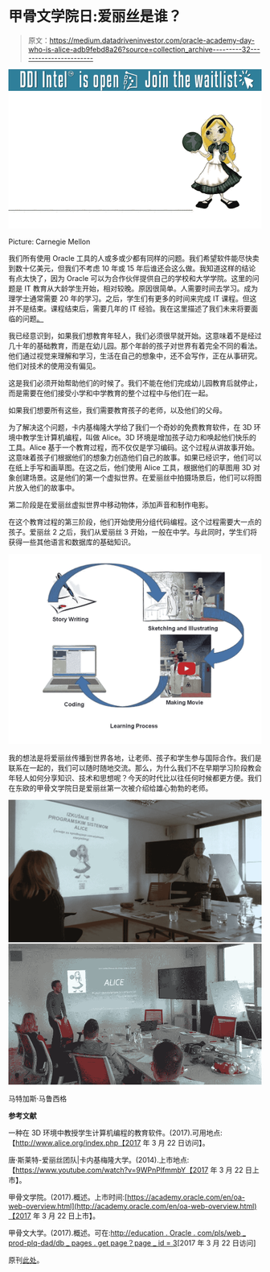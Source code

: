 # 甲骨文学院日:爱丽丝是谁？

> 原文：<https://medium.datadriveninvestor.com/oracle-academy-day-who-is-alice-adb9febd8a26?source=collection_archive---------32----------------------->

[![](img/28c6cc3aff9c2848e20d829253f589b7.png)](http://www.track.datadriveninvestor.com/DDIBeta11-22)![](img/e552453d5bc319209958ef866e1f387a.png)

Picture: Carnegie Mellon

我们所有使用 Oracle 工具的人或多或少都有同样的问题。我们希望软件能尽快卖到数十亿美元，但我们不考虑 10 年或 15 年后谁还会这么做。我知道这样的结论有点太快了，因为 Oracle 可以为合作伙伴提供自己的学校和大学学院。这里的问题是 IT 教育从大龄学生开始，相对较晚。原因很简单。人需要时间去学习。成为理学士通常需要 20 年的学习。之后，学生们有更多的时间来完成 IT 课程。但这并不是结束。课程结束后，需要几年的 IT 经验。我在这里描述了我们未来将要面临的问题[。](http://www.linkedin.com/pulse/avoiding-technological-feudalism-better-education-system-marussig)

我已经意识到，如果我们想教育年轻人，我们必须很早就开始。这意味着不是经过几十年的基础教育，而是在幼儿园。那个年龄的孩子对世界有着完全不同的看法。他们通过视觉来理解和学习，生活在自己的想象中，还不会写作，正在从事研究。他们对技术的使用没有偏见。

这是我们必须开始帮助他们的时候了。我们不能在他们完成幼儿园教育后就停止，而是需要在他们接受小学和中学教育的整个过程中与他们在一起。

如果我们想要所有这些，我们需要教育孩子的老师，以及他们的父母。

为了解决这个问题，卡内基梅隆大学给了我们一个奇妙的免费教育软件，在 3D 环境中教学生计算机编程，叫做 Alice。3D 环境是增加孩子动力和唤起他们快乐的工具。Alice 基于一个教育过程，而不仅仅是学习编码。这个过程从讲故事开始。这意味着孩子们根据他们的想象力创造他们自己的故事。如果已经识字，他们可以在纸上手写和画草图。在这之后，他们使用 Alice 工具，根据他们的草图用 3D 对象创建场景。这是他们的第一个虚拟世界。在爱丽丝中拍摄场景后，他们可以将图片放入他们的故事中。

第二阶段是在爱丽丝虚拟世界中移动物体，添加声音和制作电影。

在这个教育过程的第三阶段，他们开始使用分组代码编程。这个过程需要大一点的孩子。爱丽丝 2 之后，我们从爱丽丝 3 开始，一般在中学。与此同时，学生们将获得一些其他语言和数据库的基础知识。

![](img/019be3f1356fe1b2c73b126d6d3045b6.png)

我的想法是将爱丽丝传播到世界各地，让老师、孩子和学生参与国际合作。我们是联系在一起的，我们可以随时随地交流。那么，为什么我们不在早期学习阶段教会年轻人如何分享知识、技术和思想呢？今天的时代比以往任何时候都更方便。我们在东欧的甲骨文学院日是爱丽丝第一次被介绍给雄心勃勃的老师。

![](img/b8d377c1707986ee63502efdd85d7424.png)![](img/b8c0a841eac919c61e1d18d079ba51ad.png)

马特加斯·马鲁西格

**参考文献**

一种在 3D 环境中教授学生计算机编程的教育软件。(2017).可用地点:【http://www.alice.org/index.php【2017 年 3 月 22 日访问】。

唐·斯莱特-爱丽丝团队|卡内基梅隆大学。(2014).上市地点:【https://www.youtube.com/watch?v=9WPnPlfmmbY【2017 年 3 月 22 日上市】。

甲骨文学院。(2017).概述。上市时间:[https://academy.oracle.com/en/oa-web-overview.html](http://academy.oracle.com/en/oa-web-overview.html)【2017 年 3 月 22 日上市】。

甲骨文大学。(2017).概述。可在:[http://education . Oracle . com/pls/web _ prod-plq-dad/db _ pages . get page？page _ id = 3](http://education.oracle.com/pls/web_prod-plq-dad/db_pages.getpage?page_id=3)[2017 年 3 月 22 日访问]

原刊[此处](https://www.linkedin.com/pulse/oracle-academy-day-who-alice-matjaz-marussig/)。